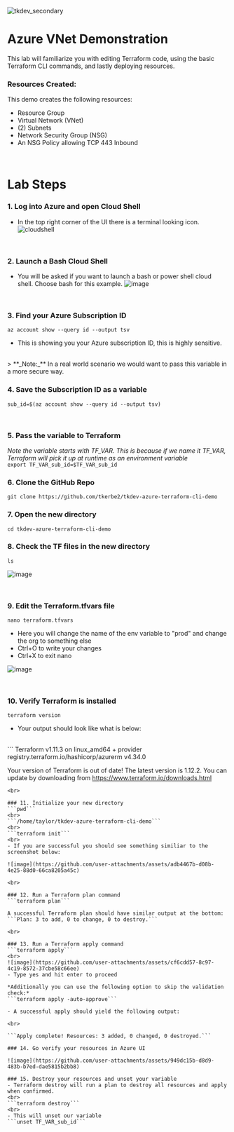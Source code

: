 ![tkdev_secondary](https://github.com/user-attachments/assets/45692378-8f3e-4df0-adb4-74b4d047a0d8)

# Azure VNet Demonstration

This lab will familiarize you with editing Terraform code, using the basic Terraform CLI commands, and lastly deploying resources.  

### Resources Created:
This demo creates the following resources:

- Resource Group
- Virtual Network (VNet)
- (2) Subnets
- Network Security Group (NSG)
- An NSG Policy allowing TCP 443 Inbound

<br>

# Lab Steps

### 1. Log into Azure and open Cloud Shell
- In the top right corner of the UI there is a terminal looking icon.
![cloudshell](https://github.com/user-attachments/assets/a24f345c-e380-4f54-8a4b-f6b8463c023e)

<br>

### 2. Launch a Bash Cloud Shell
- You will be asked if you want to launch a bash or power shell cloud shell. Choose bash for this example.
![image](https://github.com/user-attachments/assets/e03421ca-8057-4539-bfe8-c638d9473b3b)

<br>

### 3. Find your Azure Subscription ID
```az account show --query id --output tsv```
<br>
- This is showing you your Azure subscription ID, this is highly sensitive.
<br>
> **_Note:_** In a real world scenario we would want to pass this variable in a more secure way.

<br>

### 4. Save the Subscription ID as a variable
```sub_id=$(az account show --query id --output tsv)```

<br>

### 5. Pass the variable to Terraform
*Note the variable starts with TF_VAR. This is because if we name it TF_VAR, Terraform will pick it up at runtime as an environment variable*
<br>
```export TF_VAR_sub_id=$TF_VAR_sub_id```
<br>

### 6. Clone the GitHub Repo
```git clone https://github.com/tkerbe2/tkdev-azure-terraform-cli-demo```
<br>

### 7. Open the new directory
```cd tkdev-azure-terraform-cli-demo```

### 8. Check the TF files in the new directory
```ls```

![image](https://github.com/user-attachments/assets/2a2ef8b4-8e83-477d-af32-9c2eb841ec8a)

<br>

### 9. Edit the Terraform.tfvars file
```nano terraform.tfvars```

- Here you will change the name of the env variable to "prod" and change the org to something else
- Ctrl+O to write your changes
- Ctrl+X to exit nano

![image](https://github.com/user-attachments/assets/edeac33b-d69b-4d3d-9d70-79ebf7c39b0a)

<br>

### 10. Verify Terraform is installed
```terraform version```
<br>
- Your output should look like what is below:
<br>
```
Terraform v1.11.3
on linux_amd64
+ provider registry.terraform.io/hashicorp/azurerm v4.34.0

Your version of Terraform is out of date! The latest version
is 1.12.2. You can update by downloading from https://www.terraform.io/downloads.html
```
<br>

### 11. Initialize your new directory
```pwd```
<br>
```/home/taylor/tkdev-azure-terraform-cli-demo```
<br>
```terraform init```
<br>
- If you are successful you should see something similiar to the screenshot below:

![image](https://github.com/user-attachments/assets/adb4467b-d08b-4e25-88d0-66ca8205a45c)

<br>

### 12. Run a Terraform plan command
```terraform plan```

A successful Terraform plan should have similar output at the bottom:
```Plan: 3 to add, 0 to change, 0 to destroy.```

<br>

### 13. Run a Terraform apply command
```terraform apply```
<br>
![image](https://github.com/user-attachments/assets/cf6cdd57-8c97-4c19-8572-37cbe58c66ee)
- Type yes and hit enter to proceed

*Additionally you can use the following option to skip the validation check:*
```terraform apply -auto-approve```

- A successful apply should yield the following output:

<br>

```Apply complete! Resources: 3 added, 0 changed, 0 destroyed.```

### 14. Go verify your resources in Azure UI

![image](https://github.com/user-attachments/assets/949dc15b-d8d9-483b-b7ed-dae5815b2bb8)

### 15. Destroy your resources and unset your variable
- Terraform destroy will run a plan to destroy all resources and apply when confirmed.
<br>
```terraform destroy```
<br>
- This will unset our variable
```unset TF_VAR_sub_id```


